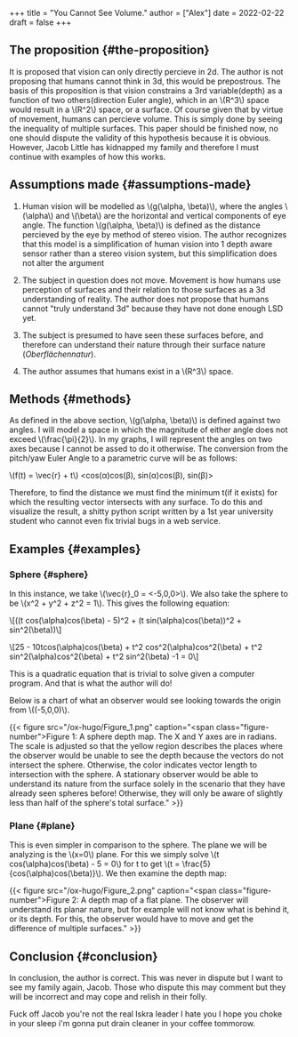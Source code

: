 +++
title = "You Cannot See Volume."
author = ["Alex"]
date = 2022-02-22
draft = false
+++

## The proposition {#the-proposition}

It is proposed that vision can only directly percieve in 2d. The author is not proposing that humans cannot think in 3d, this would be prepostrous. The basis of this proposition is that vision constrains a 3rd variable(depth) as a function of two others(direction Euler angle), which in an \\(R^3\\) space would result in a \\(R^2\\) space, or a surface. Of course given that by virtue of movement, humans can percieve volume. This is simply done by seeing the inequality of multiple surfaces. This paper should be finished now, no one should dispute the validity of this hypothesis because it is obvious. However, Jacob Little has kidnapped my family and therefore I must continue with examples of how this works.


## Assumptions made {#assumptions-made}

1.  Human vision will be modelled as \\(g(\alpha, \beta)\\), where the angles \\(\alpha\\) and \\(\beta\\) are the horizontal and vertical components of eye angle. The function \\(g(\alpha, \beta)\\) is defined as the distance percieved by the eye by method of stereo vision. The author recognizes that this model is a simplification of human vision into 1 depth aware sensor rather than a stereo vision system, but this simplification does not alter the argument

2.  The subject in question does not move. Movement is how humans use perception of surfaces and their relation to those surfaces as a 3d understanding of reality. The author does not propose that humans cannot "truly understand 3d" because they have not done enough LSD yet.

3.  The subject is presumed to have seen these surfaces before, and therefore can understand their nature through their surface nature (_Oberflächennatur_).

4.  The author assumes that humans exist in a \\(R^3\\) space.


## Methods {#methods}

As defined in the above section, \\(g(\alpha, \beta)\\) is defined against
two angles. I will model a space in which the magnitude of either angle
does not exceed \\(\frac{\pi}{2}\\). In my graphs, I will represent the
angles on two axes because I cannot be assed to do it otherwise. The
conversion from the pitch/yaw Euler Angle to a parametric curve will be
as follows:

\\(f(t) = \vec{r} + t\\) &lt;cos(&alpha;)cos(&beta;), sin(&alpha;)cos(&beta;), sin(&beta;)&gt;

Therefore, to find the distance we must find the minimum t(if it exists)
for which the resulting vector intersects with any surface. To do this
and visualize the result, a shitty python script written by a 1st year
university student who cannot even fix trivial bugs in a web service.


## Examples {#examples}


### Sphere {#sphere}

In this instance, we take \\(\vec{r}\_0 = <-5,0,0>\\). We also take the
sphere to be \\(x^2 + y^2 + z^2 = 1\\). This gives the following equation:

\\[((t cos(\alpha)cos(\beta) - 5)^2 + (t sin(\alpha)cos(\beta))^2 + sin^2(\beta))\\]

\\[25 - 10tcos(\alpha)cos(\beta) + t^2 cos^2(\alpha)cos^2(\beta) + t^2 sin^2(\alpha)cos^2(\beta) + t^2 sin^2(\beta) -1 = 0\\]

This is a quadratic equation that is trivial to solve given a computer
program. And that is what the author will do!

Below is a chart of what an observer would see looking towards the
origin from \\((-5,0,0)\\).

{{< figure src="/ox-hugo/Figure_1.png" caption="<span class=\"figure-number\">Figure 1: </span>A sphere depth map. The X and Y axes are in radians. The scale is adjusted so that the yellow region describes the places where the observer would be unable to see the depth because the vectors do not intersect the sphere. Otherwise, the color indicates vector length to intersection with the sphere. A stationary observer would be able to understand its nature from the surface solely in the scenario that they have already seen spheres before! Otherwise, they will only be aware of slightly less than half of the sphere's total surface." >}}


### Plane {#plane}

This is even simpler in comparison to the sphere. The plane we will be
analyzing is the \\(x=0\\) plane. For this we simply solve
\\(t cos(\alpha)cos(\beta) - 5 = 0\\) for t to get
\\(t = \frac{5}{cos(\alpha)cos(\beta)}\\). We then examine the depth map:

{{< figure src="/ox-hugo/Figure_2.png" caption="<span class=\"figure-number\">Figure 2: </span>A depth map of a flat plane. The observer will understand its planar nature, but for example will not know what is behind it, or its depth. For this, the observer would have to move and get the difference of multiple surfaces." >}}


## Conclusion {#conclusion}

In conclusion, the author is correct. This was never in dispute but I
want to see my family again, Jacob. Those who dispute this may comment
but they will be incorrect and may cope and relish in their folly.

Fuck off Jacob you're not the real Iskra leader I hate you I hope you
choke in your sleep i'm gonna put drain cleaner in your coffee tommorow.